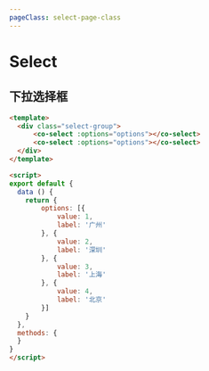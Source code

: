 ```yaml
---
pageClass: select-page-class
---
```


# Select
## 下拉选择框

<template>
  <div class="select-group">
      <co-select :options="options"></co-select>
      <co-select :options="options"></co-select>
  </div>
</template>

<script>
export default {
  data () {
    return {
        options: [{
        value: 1,
        label: '广州'
      }, {
        value: 2,
        label: '深圳'
      }, {
        value: 3,
        label: '上海'
      }, {
        value: 4,
        label: '北京'
      }]
    }
  },
  methods: {
  }
}
</script>


```html
<template>
  <div class="select-group">
      <co-select :options="options"></co-select>
      <co-select :options="options"></co-select>
  </div>
</template>

<script>
export default {
  data () {
    return {
        options: [{
            value: 1,
            label: '广州'
        }, {
            value: 2,
            label: '深圳'
        }, {
            value: 3,
            label: '上海'
        }, {
            value: 4,
            label: '北京'
        }]
    }
  },
  methods: {
  }
}
</script>
```